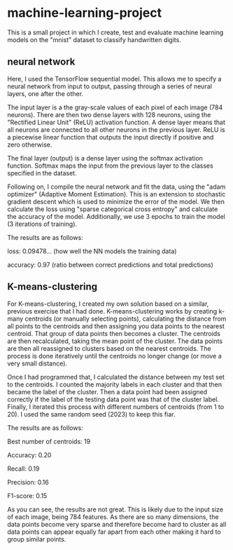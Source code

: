 # machine-learning-project

This is a small project in which I create, test and evaluate machine learning models on the "mnist" dataset to classify handwritten digits.

## neural network

Here, I used the TensorFlow sequential model. This allows me to specify a neural network from input to output, passing through a series of neural layers, one after the other.

The input layer is a the gray-scale values of each pixel of each image (784 neurons). 
There are then two dense layers with 128 neurons, using the "Rectified Linear Unit" (ReLU) activation function. A dense layer means that all neurons are connected to all other neurons in the previous layer. ReLU is a piecewise linear function that outputs the input directly if positive and zero otherwise.

The final layer (output) is a dense layer using the softmax activation function. Softmax maps the input from the previous layer to the classes specified in the dataset.

Following on, I compile the neural network and fit the data, using the "adam optimizer" (Adaptive Moment Estimation). This is an extension to stochastic gradient descent which is used to minimize the error of the model. We then calculate the loss using "sparse categorical cross entropy" and calculate the accuracy of the model. Additionally, we use 3 epochs to train the model (3 iterations of training).

The results are as follows:

loss: 0.09478... (how well the NN models the training data)

accuracy: 0.97 (ratio between correct predictions and total predictions)


## K-means-clustering

For K-means-clustering, I created my own solution based on a similar, previous exercise that I had done. K-means-clustering works by creating k-many centroids (or manually selecting points), calculating the distance from all points to the centroids and then assigning you data points to the nearest centroid. That group of data points then becomes a cluster. The centroids are then recalculated, taking the mean point of the cluster. The data points are then all reassigned to clusters based on the nearest centroids. The process is done iteratively until the centroids no longer change (or move a very small distance).

Once I had programmed that, I calculated the distance between my test set to the centroids. I counted the majority labels in each cluster and that then became the label of the cluster. Then a data point had been assigned correctly if the label of the testing data point was that of the cluster label. Finally, I iterated this process with different numbers of centroids (from 1 to 20). I used the same random seed (2023) to keep this fiar.

The results are as follows:

Best number of centroids: 19

Accuracy: 0.20

Recall: 0.19

Precision: 0.16

F1-score: 0.15

As you can see, the results are not great. This is likely due to the input size of each image, being 784 features. As there are so many dimensions, the data points become very sparse and therefore become hard to cluster as all data points can appear equally far apart from each other making it hard to group similar points.
